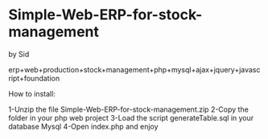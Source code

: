Simple-Web-ERP-for-stock-management
===================================
by Sid 

erp+web+production+stock+management+php+mysql+ajax+jquery+javascript+foundation

How to install:

1-Unzip the file Simple-Web-ERP-for-stock-management.zip 
2-Copy the folder in  your php web project
3-Load the script generateTable.sql in your database Mysql
4-Open index.php and enjoy
